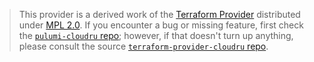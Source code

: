 > This provider is a derived work of the [Terraform Provider](https://github.com/sbercloud-terraform/terraform-provider-cloudru)
> distributed under [MPL 2.0](https://www.mozilla.org/en-US/MPL/2.0/). If you encounter a bug or missing feature,
> first check the [`pulumi-cloudru` repo](https://github.com/sbercloud-terraform/pulumi-cloudru/issues); however, if that doesn't turn up anything,
> please consult the source [`terraform-provider-cloudru` repo](https://github.com/sbercloud-terraform/terraform-provider-cloudru/issues).
